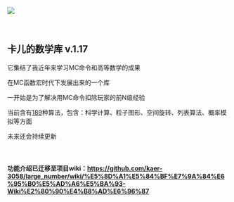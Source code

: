 ![](https://s21.ax1x.com/2024/11/13/pAgGp5Q.jpg)

　

## 卡儿的数学库 v.1.17

它集结了我近年来学习MC命令和高等数学的成果

在MC函数宏时代下发展出来的一个库

一开始是为了解决用MC命令扣除玩家的前N级经验

当前含有<u>189</u>种算法，包含：科学计算、粒子图形、空间旋转、列表算法、概率模拟等方面

未来还会持续更新

　

#### 功能介绍已迁移至项目wiki：https://github.com/kaer-3058/large_number/wiki/%E5%8D%A1%E5%84%BF%E7%9A%84%E6%95%B0%E5%AD%A6%E5%BA%93-Wiki%E2%80%90%E4%B8%AD%E6%96%87

